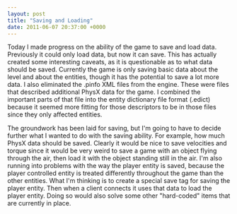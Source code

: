 ```yaml
---
layout: post
title: "Saving and Loading"
date: 2011-06-07 20:37:00 +0000
---
```

Today I made progress on the ability of the game to save and load data. Previously it could only load data, but now it can save. This has actually created some interesting caveats, as it is questionable as to what data should be saved. Currently the game is only saving basic data about the level and about the entities, though it has the potential to save a lot more data. I also eliminated the .pinfo XML files from the engine. These were files that described additional PhysX data for the game. I combined the important parts of that file into the entity dictionary file format (.edict) because it seemed more fitting for those descriptors to be in those files since they only affected entities.

The groundwork has been laid for saving, but I'm going to have to decide further what I wanted to do with the saving ability. For example, how much PhysX data should be saved. Clearly it would be nice to save velocities and torque since it would be very weird to save a game with an object flying through the air, then load it with the object standing still in the air. I'm also running into problems with the way the player entity is saved, because the player controlled entity is treated differently throughout the game than the other entities. What I'm thinking is to create a special save tag for saving the player entity. Then when a client connects it uses that data to load the player entity. Doing so would also solve some other "hard-coded" items that are currently in place.
